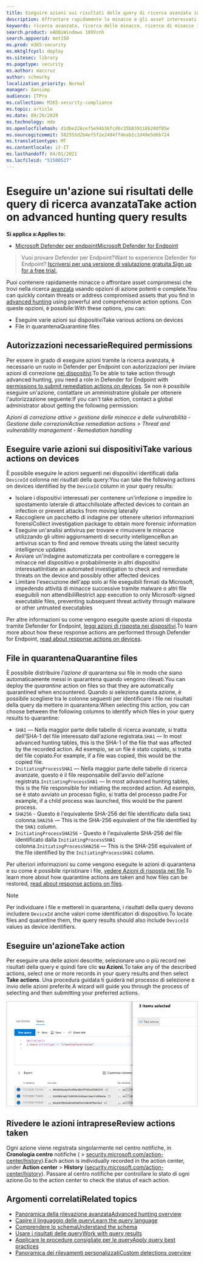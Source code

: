 ```yaml
---
title: Eseguire azioni sui risultati delle query di ricerca avanzata in Microsoft Threat Protection
description: Affrontare rapidamente le minacce e gli asset interessati nei risultati delle query di ricerca avanzate
keywords: ricerca avanzata, ricerca delle minacce, ricerca di minacce informatiche, mdatp, microsoft defender atp, ricerca wdatp, query, telemetria, rilevamenti personalizzati, schema, kusto, evitare timeout, righe di comando, ID processo
search.product: eADQiWindows 10XVcnh
search.appverid: met150
ms.prod: m365-security
ms.mktglfcycl: deploy
ms.sitesec: library
ms.pagetype: security
ms.author: maccruz
author: schmurky
localization_priority: Normal
manager: dansimp
audience: ITPro
ms.collection: M365-security-compliance
ms.topic: article
ms.date: 09/20/2020
ms.technology: mde
ms.openlocfilehash: d1dbe226cef5e94b36fcd6c35b839118b200f85e
ms.sourcegitcommit: 582555d2b4ef5f2e2494ffdeab2c1d49e5d6b724
ms.translationtype: MT
ms.contentlocale: it-IT
ms.lasthandoff: 04/01/2021
ms.locfileid: "51500527"
---
```

# <a name="take-action-on-advanced-hunting-query-results"></a><span data-ttu-id="41392-104">Eseguire un'azione sui risultati delle query di ricerca avanzata</span><span class="sxs-lookup"><span data-stu-id="41392-104">Take action on advanced hunting query results</span></span>

<span data-ttu-id="41392-105">**Si applica a:**</span><span class="sxs-lookup"><span data-stu-id="41392-105">**Applies to:**</span></span>
- [<span data-ttu-id="41392-106">Microsoft Defender per endpoint</span><span class="sxs-lookup"><span data-stu-id="41392-106">Microsoft Defender for Endpoint</span></span>](https://go.microsoft.com/fwlink/p/?linkid=2154037)

> <span data-ttu-id="41392-107">Vuoi provare Defender per Endpoint?</span><span class="sxs-lookup"><span data-stu-id="41392-107">Want to experience Defender for Endpoint?</span></span> [<span data-ttu-id="41392-108">Iscriversi per una versione di valutazione gratuita.</span><span class="sxs-lookup"><span data-stu-id="41392-108">Sign up for a free trial.</span></span>](https://www.microsoft.com/microsoft-365/windows/microsoft-defender-atp?ocid=docs-wdatp-advancedhuntingref-abovefoldlink)

<span data-ttu-id="41392-109">Puoi contenere rapidamente minacce o affrontare asset compromessi che trovi nella ricerca [avanzata](advanced-hunting-overview.md) usando opzioni di azione potenti e complete.</span><span class="sxs-lookup"><span data-stu-id="41392-109">You can quickly contain threats or address compromised assets that you find in [advanced hunting](advanced-hunting-overview.md) using powerful and comprehensive action options.</span></span> <span data-ttu-id="41392-110">Con queste opzioni, è possibile:</span><span class="sxs-lookup"><span data-stu-id="41392-110">With these options, you can:</span></span>

- <span data-ttu-id="41392-111">Eseguire varie azioni sui dispositivi</span><span class="sxs-lookup"><span data-stu-id="41392-111">Take various actions on devices</span></span>
- <span data-ttu-id="41392-112">File in quarantena</span><span class="sxs-lookup"><span data-stu-id="41392-112">Quarantine files</span></span>

## <a name="required-permissions"></a><span data-ttu-id="41392-113">Autorizzazioni necessarie</span><span class="sxs-lookup"><span data-stu-id="41392-113">Required permissions</span></span>

<span data-ttu-id="41392-114">Per essere in grado di eseguire azioni tramite la ricerca avanzata, è necessario un ruolo in Defender per Endpoint con autorizzazioni per inviare azioni di correzione [nei dispositivi](https://docs.microsoft.com/microsoft-365/security/defender-endpoint/user-roles#permission-options).</span><span class="sxs-lookup"><span data-stu-id="41392-114">To be able to take action through advanced hunting, you need a role in Defender for Endpoint with [permissions to submit remediation actions on devices](https://docs.microsoft.com/microsoft-365/security/defender-endpoint/user-roles#permission-options).</span></span> <span data-ttu-id="41392-115">Se non è possibile eseguire un'azione, contattare un amministratore globale per ottenere l'autorizzazione seguente:</span><span class="sxs-lookup"><span data-stu-id="41392-115">If you can't take action, contact a global administrator about getting the following permission:</span></span>

<span data-ttu-id="41392-116">*Azioni di correzione attive > gestione delle minacce e delle vulnerabilità - Gestione delle correzioni*</span><span class="sxs-lookup"><span data-stu-id="41392-116">*Active remediation actions > Threat and vulnerability management - Remediation handling*</span></span>

## <a name="take-various-actions-on-devices"></a><span data-ttu-id="41392-117">Eseguire varie azioni sui dispositivi</span><span class="sxs-lookup"><span data-stu-id="41392-117">Take various actions on devices</span></span>

<span data-ttu-id="41392-118">È possibile eseguire le azioni seguenti nei dispositivi identificati dalla `DeviceId` colonna nei risultati della query:</span><span class="sxs-lookup"><span data-stu-id="41392-118">You can take the following actions on devices identified by the `DeviceId` column in your query results:</span></span>

- <span data-ttu-id="41392-119">Isolare i dispositivi interessati per contenere un'infezione o impedire lo spostamento laterale di attacchi</span><span class="sxs-lookup"><span data-stu-id="41392-119">Isolate affected devices to contain an infection or prevent attacks from moving laterally</span></span>
- <span data-ttu-id="41392-120">Raccogliere un pacchetto di indagine per ottenere ulteriori informazioni forensi</span><span class="sxs-lookup"><span data-stu-id="41392-120">Collect investigation package to obtain more forensic information</span></span>
- <span data-ttu-id="41392-121">Eseguire un'analisi antivirus per trovare e rimuovere le minacce utilizzando gli ultimi aggiornamenti di security intelligence</span><span class="sxs-lookup"><span data-stu-id="41392-121">Run an antivirus scan to find and remove threats using the latest security intelligence updates</span></span>
- <span data-ttu-id="41392-122">Avviare un'indagine automatizzata per controllare e correggere le minacce nel dispositivo e probabilmente in altri dispositivi interessati</span><span class="sxs-lookup"><span data-stu-id="41392-122">Initiate an automated investigation to check and remediate threats on the device and possibly other affected devices</span></span>
- <span data-ttu-id="41392-123">Limitare l'esecuzione dell'app solo ai file eseguibili firmati da Microsoft, impedendo attività di minacce successive tramite malware o altri file eseguibili non attendibili</span><span class="sxs-lookup"><span data-stu-id="41392-123">Restrict app execution to only Microsoft-signed executable files, preventing subsequent threat activity through malware or other untrusted executables</span></span>

<span data-ttu-id="41392-124">Per altre informazioni su come vengono eseguite queste azioni di risposta tramite Defender for Endpoint, [leggi azioni di risposta nei dispositivi](respond-machine-alerts.md).</span><span class="sxs-lookup"><span data-stu-id="41392-124">To learn more about how these response actions are performed through Defender for Endpoint, [read about response actions on devices](respond-machine-alerts.md).</span></span>

## <a name="quarantine-files"></a><span data-ttu-id="41392-125">File in quarantena</span><span class="sxs-lookup"><span data-stu-id="41392-125">Quarantine files</span></span>

<span data-ttu-id="41392-126">È possibile distribuire *l'azione di* quarantena sui file in modo che siano automaticamente messi in quarantena quando vengono rilevati.</span><span class="sxs-lookup"><span data-stu-id="41392-126">You can deploy the *quarantine* action on files so that they are automatically quarantined when encountered.</span></span> <span data-ttu-id="41392-127">Quando si seleziona questa azione, è possibile scegliere tra le colonne seguenti per identificare i file nei risultati della query da mettere in quarantena:</span><span class="sxs-lookup"><span data-stu-id="41392-127">When selecting this action, you can choose between the following columns to identify which files in your query results to quarantine:</span></span>

- <span data-ttu-id="41392-128">`SHA1` — Nella maggior parte delle tabelle di ricerca avanzate, si tratta dell'SHA-1 del file interessato dall'azione registrata.</span><span class="sxs-lookup"><span data-stu-id="41392-128">`SHA1` — In most advanced hunting tables, this is the SHA-1 of the file that was affected by the recorded action.</span></span> <span data-ttu-id="41392-129">Ad esempio, se un file è stato copiato, si tratta del file copiato.</span><span class="sxs-lookup"><span data-stu-id="41392-129">For example, if a file was copied, this would be the copied file.</span></span>
- <span data-ttu-id="41392-130">`InitiatingProcessSHA1` — Nella maggior parte delle tabelle di ricerca avanzate, questo è il file responsabile dell'avvio dell'azione registrata.</span><span class="sxs-lookup"><span data-stu-id="41392-130">`InitiatingProcessSHA1` — In most advanced hunting tables, this is the file responsible for initiating the recorded action.</span></span> <span data-ttu-id="41392-131">Ad esempio, se è stato avviato un processo figlio, si tratta del processo padre.</span><span class="sxs-lookup"><span data-stu-id="41392-131">For example, if a child process was launched, this would be the parent process.</span></span> 
- <span data-ttu-id="41392-132">`SHA256` - Questo è l'equivalente SHA-256 del file identificato dalla `SHA1` colonna.</span><span class="sxs-lookup"><span data-stu-id="41392-132">`SHA256` — This is the SHA-256 equivalent of the file identified by the `SHA1` column.</span></span>
- <span data-ttu-id="41392-133">`InitiatingProcessSHA256` - Questo è l'equivalente SHA-256 del file identificato dalla `InitiatingProcessSHA1` colonna.</span><span class="sxs-lookup"><span data-stu-id="41392-133">`InitiatingProcessSHA256` — This is the SHA-256 equivalent of the file identified by the `InitiatingProcessSHA1` column.</span></span>

<span data-ttu-id="41392-134">Per ulteriori informazioni su come vengono eseguite le azioni di quarantena e su come è possibile ripristinare i file, [vedere Azioni di risposta nei file](respond-file-alerts.md).</span><span class="sxs-lookup"><span data-stu-id="41392-134">To learn more about how quarantine actions are taken and how files can be restored, [read about response actions on files](respond-file-alerts.md).</span></span>

>[!NOTE]
><span data-ttu-id="41392-135">Per individuare i file e mettereli in quarantena, i risultati della query devono includere `DeviceId` anche valori come identificatori di dispositivo.</span><span class="sxs-lookup"><span data-stu-id="41392-135">To locate files and quarantine them, the query results should also include `DeviceId` values as device identifiers.</span></span>  

## <a name="take-action"></a><span data-ttu-id="41392-136">Eseguire un'azione</span><span class="sxs-lookup"><span data-stu-id="41392-136">Take action</span></span>

<span data-ttu-id="41392-137">Per eseguire una delle azioni descritte, selezionare uno o più record nei risultati della query e quindi fare clic **su Azioni.**</span><span class="sxs-lookup"><span data-stu-id="41392-137">To take any of the described actions, select one or more records in your query results and then select **Take actions**.</span></span> <span data-ttu-id="41392-138">Una procedura guidata ti guiderà nel processo di selezione e invio delle azioni preferite.</span><span class="sxs-lookup"><span data-stu-id="41392-138">A wizard will guide you through the process of selecting and then submitting your preferred actions.</span></span>

![Immagine del record selezionato con il pannello per l'ispezione del record](images/ah-take-actions.png)

## <a name="review-actions-taken"></a><span data-ttu-id="41392-140">Rivedere le azioni intraprese</span><span class="sxs-lookup"><span data-stu-id="41392-140">Review actions taken</span></span>

<span data-ttu-id="41392-141">Ogni azione viene registrata singolarmente nel centro notifiche, in **Cronologia centro** notifiche (  >   [security.microsoft.com/action-center/history](https://security.microsoft.com/action-center/history)).</span><span class="sxs-lookup"><span data-stu-id="41392-141">Each action is individually recorded in the action center, under **Action center** > **History** ([security.microsoft.com/action-center/history](https://security.microsoft.com/action-center/history)).</span></span> <span data-ttu-id="41392-142">Passare al centro notifiche per controllare lo stato di ogni azione.</span><span class="sxs-lookup"><span data-stu-id="41392-142">Go to the action center to check the status of each action.</span></span>
 
## <a name="related-topics"></a><span data-ttu-id="41392-143">Argomenti correlati</span><span class="sxs-lookup"><span data-stu-id="41392-143">Related topics</span></span>

- [<span data-ttu-id="41392-144">Panoramica della rilevazione avanzata</span><span class="sxs-lookup"><span data-stu-id="41392-144">Advanced hunting overview</span></span>](advanced-hunting-overview.md)
- [<span data-ttu-id="41392-145">Capire il linguaggio delle query</span><span class="sxs-lookup"><span data-stu-id="41392-145">Learn the query language</span></span>](advanced-hunting-query-language.md)
- [<span data-ttu-id="41392-146">Comprendere lo schema</span><span class="sxs-lookup"><span data-stu-id="41392-146">Understand the schema</span></span>](advanced-hunting-schema-reference.md)
- [<span data-ttu-id="41392-147">Usare i risultati delle query</span><span class="sxs-lookup"><span data-stu-id="41392-147">Work with query results</span></span>](advanced-hunting-query-results.md)
- [<span data-ttu-id="41392-148">Applicare le procedure consigliate per le query</span><span class="sxs-lookup"><span data-stu-id="41392-148">Apply query best practices</span></span>](advanced-hunting-best-practices.md)
- [<span data-ttu-id="41392-149">Panoramica dei rilevamenti personalizzati</span><span class="sxs-lookup"><span data-stu-id="41392-149">Custom detections overview</span></span>](overview-custom-detections.md)
